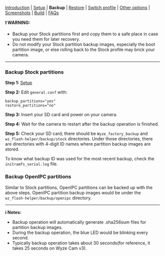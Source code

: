 [Introduction](README.md) | [Setup](README_setup.md) | **Backup** | [Restore](README_restore.md) | [Switch profile](README_switch_profile.md) | [Other options](README_other_options.md) | [Screenshots](README_screenshots.md) | [Build](README_build.md) | [FAQs](README_FAQs.md)



**❗ WARNING:**
- Backup your Stock partitions first and copy them to a safe place in case you need them for later recovery.
- Do not modify your Stock partition backup images, especially the boot partition image, or else rolling back to the Stock profile may brick your camera.

-----

### Backup Stock partitions
**Step 1:** [Setup](README_setup.md)

**Step 2:** Edit `general.conf` with:
```
backup_partitions="yes"
restore_partitions="no"
```

**Step 3:** Insert your SD card and power on your camera.

**Step 4:** Wait for the camera to restart after the backup operation is finished.

**Step 5:** Check your SD card; there should be `Wyze_factory_backup` and `wz_flash-helper/backup/stock` directories. Under those directories, there are directories with 4-digit ID names where partition backup images are stored.

To know what backup ID was used for the most recent backup, check the `initramfs_serial.log` file.

### Backup OpenIPC partitions
Similar to Stock partitions, OpenIPC partitions can be backed up with the above steps. OpenIPC partition backup images would be under the `wz_flash-helper/backup/openipc` directory.

-----

**ℹ️ Notes:**
- Backup operation will automatically generate .sha256sum files for partition backup images.
- During the backup operation, the blue LED would be blinking every second.
- Typically backup operation takes about 30 seconds(for reference, it takes 25 seconds on Wyze Cam v3).
